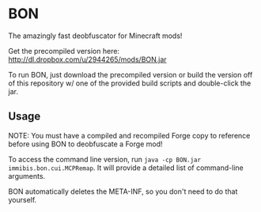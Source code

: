 # BON
The amazingly fast deobfuscator for Minecraft mods!

Get the precompiled version here: http://dl.dropbox.com/u/2944265/mods/BON.jar

To run BON, just download the precompiled version or build the version off of this repository w/ one of the provided build scripts and double-click the jar.

## Usage
NOTE: You must have a compiled and recompiled Forge copy to reference before using BON to deobfuscate a Forge mod!

To access the command line version, run `java -cp BON.jar immibis.bon.cui.MCPRemap`. It will provide a detailed list of command-line arguments.

BON automatically deletes the META-INF, so you don't need to do that yourself.
